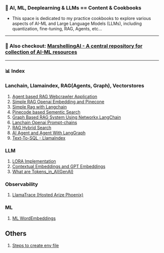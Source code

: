 ### 🧩 AI, ML, Deeplearning & LLMs == Content & Cookbooks

 - This space is dedicated to my practice cookbooks to explore various aspects of AI-ML and Large Language Models (LLMs), including quantization, fine-tuning, RAG, Agents, etc... 
---
### 🧩 Also checkout: [MarshellingAI - A central repository for collection of AI-ML resources](https://github.com/05satyam/MarshallingAI/wiki)
---

### 📊 Index

### Lanchain, Llamaindex, RAG(Agents, Graph), Vectorstores
1. [Agent based RAG Webcrawler Application](https://github.com/05satyam/AI-ML/blob/main/webcrawler_agentic_system.ipynb)
2. [Simple RAG Openai Embedding and Pinecone](https://github.com/05satyam/AI-ML/blob/main/rag/rag_openai_embedding_and_pinecone.ipynb)
3. [Simple Rag with Langchain](rag_with_langchain)
4. [Pinecode based Sementic Search ](https://github.com/05satyam/AI-ML/blob/main/semantic_search_vec_pinecone.ipynb)
5. [Graph Based RAG System Using Networkx,LangChain](https://github.com/05satyam/AI-ML/blob/main/Graph_Based_Retrieval_Augmented_Generation_(RAG)_System_Using_Networkx%2CLangChain.ipynb)
6. [Lanchain Openai Prompt-chains](https://github.com/05satyam/AI-ML/blob/main/langchain/lanchain-openai-prompt-chains.ipynb)
7. [RAG Hybrid Search](https://github.com/05satyam/AI-ML/blob/main/rag/HybridSearch.ipynb)
8. [AI Agent and Agent With LangGraph](https://github.com/05satyam/AI-ML/blob/main/AI_Agents_and_Agent_LangGraph.ipynb)
9. [Text-To-SQL - LlamaIndex](https://github.com/05satyam/AI-ML/blob/main/Text_To_SQL_LlamaIndex.ipynb)

### LLM
1. [LORA Implementation](https://github.com/05satyam/AI-ML/blob/main/Simple_LoRA.ipynb)
2. [Contextual Embeddings and GPT Embeddings](https://github.com/05satyam/AI-ML/blob/main/Contexual%20And%20GPT%20Embeddings.md)
3. [What are Tokens_in_AI(GenAI)](https://github.com/05satyam/AI-ML/blob/main/Tokens_in_AI(GenAI).ipynb)

### Observability
1. [LlamaTrace (Hosted Arize Phoenix)](https://github.com/05satyam/AI-ML/blob/main/LlamaTrace_(Hosted_Arize_Phoenix).ipynb)
### ML
1. [ML WordEmbeddings](https://github.com/05satyam/AI-ML/blob/main/ML_WordEmbeddings.ipynb)

## Others
1. [Steps to create env file](https://github.com/05satyam/AI-ML/blob/main/Steps2CreateEnvFile.MD)



